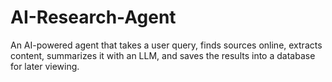 # AI-Research-Agent
An AI-powered agent that takes a user query, finds sources online, extracts content, summarizes it with an LLM, and saves the results into a database for later viewing.
